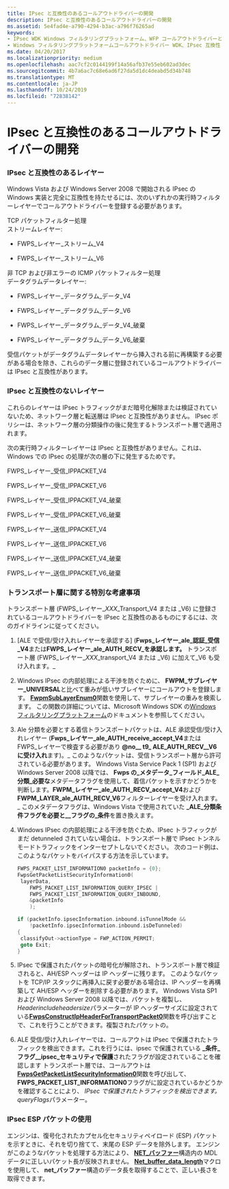 ```yaml
---
title: IPsec と互換性のあるコールアウトドライバーの開発
description: IPsec と互換性のあるコールアウトドライバーの開発
ms.assetid: 5e4fad4e-a790-4294-b3ac-a796f76265ad
keywords:
- IPsec WDK Windows フィルタリングプラットフォーム、WFP コールアウトドライバーとの互換性
- Windows フィルタリングプラットフォームコールアウトドライバー WDK、IPsec 互換性
ms.date: 04/20/2017
ms.localizationpriority: medium
ms.openlocfilehash: aac7cf2c0144199f14a56afb37e55eb602ad3dec
ms.sourcegitcommit: 4b7a6ac7c68e6ad6f27da5d1dc4deabd5d34b748
ms.translationtype: MT
ms.contentlocale: ja-JP
ms.lasthandoff: 10/24/2019
ms.locfileid: "72838142"
---
```

# <a name="developing-ipsec-compatible-callout-drivers"></a>IPsec と互換性のあるコールアウトドライバーの開発


### <a name="layers-that-are-compatible-with-ipsec"></a>IPsec と互換性のあるレイヤー

Windows Vista および Windows Server 2008 で開始される IPsec の Windows 実装と完全に互換性を持たせるには、次のいずれかの実行時フィルターレイヤーでコールアウトドライバーを登録する必要があります。

<a href="" id="tcp-packet-filtering"></a>TCP パケットフィルター処理  
ストリームレイヤー:

-   FWPS\_レイヤー\_ストリーム\_V4

-   FWPS\_レイヤー\_ストリーム\_V6

<a href="" id="non-tcp-and-non-error-icmp-packet-filtering"></a>非 TCP および非エラーの ICMP パケットフィルター処理  
データグラムデータレイヤー:

-   FWPS\_レイヤー\_データグラム\_データ\_V4

-   FWPS\_レイヤー\_データグラム\_データ\_V6

-   FWPS\_レイヤー\_データグラム\_データ\_V4\_破棄

-   FWPS\_レイヤー\_データグラム\_データ\_V6\_破棄

受信パケットがデータグラムデータレイヤーから挿入される前に再構築する必要がある場合を除き、これらのデータ層に登録されているコールアウトドライバーは IPsec と互換性があります。

### <a name="layers-that-are-incompatible-with-ipsec"></a>IPsec と互換性のないレイヤー

これらのレイヤーは IPsec トラフィックがまだ暗号化解除または検証されていないため、ネットワーク層と転送層は IPsec と互換性がありません。 IPsec ポリシーは、ネットワーク層の分類操作の後に発生するトランスポート層で適用されます。

次の実行時フィルターレイヤーは IPsec と互換性がありません。これは、Windows での IPsec の処理が次の層の下に発生するためです。

FWPS\_レイヤー\_受信\_IPPACKET\_V4

FWPS\_レイヤー\_受信\_IPPACKET\_V6

FWPS\_レイヤー\_受信\_IPPACKET\_V4\_破棄

FWPS\_レイヤー\_受信\_IPPACKET\_V6\_破棄

FWPS\_レイヤー\_送信\_IPPACKET\_V4

FWPS\_レイヤー\_送信\_IPPACKET\_V6

FWPS\_レイヤー\_送信\_IPPACKET\_V4\_破棄

FWPS\_レイヤー\_送信\_IPPACKET\_V6\_破棄

### <a name="special-considerations-for-transport-layers"></a>トランスポート層に関する特別な考慮事項

トランスポート層 (FWPS\_レイヤー\_*XXX*\_Transport\_V4 または \_V6) に登録されているコールアウトドライバーを IPsec と互換性のあるものにするには、次のガイドラインに従ってください。

1.  [ALE で受信/受け入れレイヤーを承認する] (**Fwps\_レイヤー\_ale\_認証\_受信\_V4**または**FWPS\_レイヤー\_ale\_AUTH\_RECV\_を承認します。** トランスポート層 (FWPS\_レイヤー\_*XXX*\_transport\_V4 または \_V6) に加えて\_V6 も受け入れます。\_

2.  Windows IPsec の内部処理による干渉を防ぐために、 **FWPM\_サブレイヤー\_UNIVERSAL**と比べて重みが低いサブレイヤーにコールアウトを登録します。 [**FwpmSubLayerEnum0**](https://docs.microsoft.com/windows/desktop/api/fwpmu/nf-fwpmu-fwpmsublayerenum0)関数を使用して、サブレイヤーの重みを検索します。 この関数の詳細については、Microsoft Windows SDK の[Windows フィルタリングプラットフォーム](https://go.microsoft.com/fwlink/p/?linkid=90220)のドキュメントを参照してください。

3.  Ale 分類を必要とする着信トランスポートパケットは、ALE 承認受信/受け入れレイヤー (**Fwps\_レイヤー\_ale\_AUTH\_receive\_accept\_V4**または FWPS\_レイヤーで検査する必要があり **@no__ t9_ ALE\_AUTH\_RECV\_\_V6 に受け入れ**ます)。\_ このようなパケットは、受信トランスポート層から許可されている必要があります。 Windows Vista Service Pack 1 (SP1) および Windows Server 2008 以降では、 **Fwps の\_メタデータ\_フィールド\_ALE\_分類\_必要な**メタデータフラグを使用して、着信パケットを示すかどうかを判断します。**FWPM\_レイヤー\_ale\_AUTH\_RECV\_accept\_V4**および**FWPM\_LAYER\_ale\_AUTH\_RECV\_V6**フィルターレイヤーを受け入れます。\_ このメタデータフラグは、Windows Vista で使用されていた **\_ALE\_分類条件フラグを必要と\_\_フラグの\_条件**を置き換えます。

4.  Windows IPsec の内部処理による干渉を防ぐため、IPsec トラフィックがまだ detunneled されていない場合は、トランスポート層で IPsec トンネルモードトラフィックをインターセプトしないでください。 次のコード例は、このようなパケットをバイパスする方法を示しています。
    ```C++
    FWPS_PACKET_LIST_INFORMATION0 packetInfo = {0};
    FwpsGetPacketListSecurityInformation0(
     layerData,
        FWPS_PACKET_LIST_INFORMATION_QUERY_IPSEC |
        FWPS_PACKET_LIST_INFORMATION_QUERY_INBOUND,
        &packetInfo
        );

    if (packetInfo.ipsecInformation.inbound.isTunnelMode &&
        !packetInfo.ipsecInformation.inbound.isDeTunneled)
    {
     classifyOut->actionType = FWP_ACTION_PERMIT;
     goto Exit;
    }
    ```

5.  IPsec で保護されたパケットの暗号化が解除され、トランスポート層で検証されると、AH/ESP ヘッダーは IP ヘッダーに残ります。 このようなパケットを TCP/IP スタックに再挿入に戻す必要がある場合は、IP ヘッダーを再構築して AH/ESP ヘッダーを削除する必要があります。 Windows Vista SP1 および Windows Server 2008 以降では、パケットを複製し、 *Headerincludeheadersize*パラメーターが IP ヘッダーサイズに設定されている[**FwpsConstructIpHeaderForTransportPacket0**](https://docs.microsoft.com/windows-hardware/drivers/ddi/fwpsk/nf-fwpsk-fwpsconstructipheaderfortransportpacket0)関数を呼び出すことで、これを行うことができます。複製されたパケットの。

6.  ALE 受信/受け入れレイヤーでは、コールアウトは IPsec で保護されたトラフィックを検出できます。これを行うには、ipsec で保護されている **\_条件\_フラグ\_\_ipsec\_セキュリティで保護**されたフラグが設定されていることを確認します トランスポート層では、コールアウトは[**FwpsGetPacketListSecurityInformation0**](https://docs.microsoft.com/windows-hardware/drivers/ddi/fwpsk/nf-fwpsk-fwpsgetpacketlistsecurityinformation0)関数を呼び出して、 **FWPS\_PACKET\_LIST\_INFORMATION0**フラグがに設定されているかどうかを確認することにより、 *IPsec で保護されたトラフィックを検出できます。queryFlags*パラメーター。

### <a name="working-with-ipsec-esp-packets"></a>IPsec ESP パケットの使用

エンジンは、復号化されたカプセル化セキュリティペイロード (ESP) パケットを示すときに、それを切り捨てて、末尾の ESP データを除外します。 エンジンがこのようなパケットを処理する方法により、 [**NET\_バッファー**](https://docs.microsoft.com/windows-hardware/drivers/ddi/ndis/ns-ndis-_net_buffer)構造内の MDL データに正しいパケット長が反映されません。 [**Net\_buffer\_data\_length**](https://docs.microsoft.com/windows-hardware/drivers/network/net-buffer-data-length)マクロを使用して、 **net\_バッファー**構造のデータ長を取得することで、正しい長さを取得できます。

 

 






